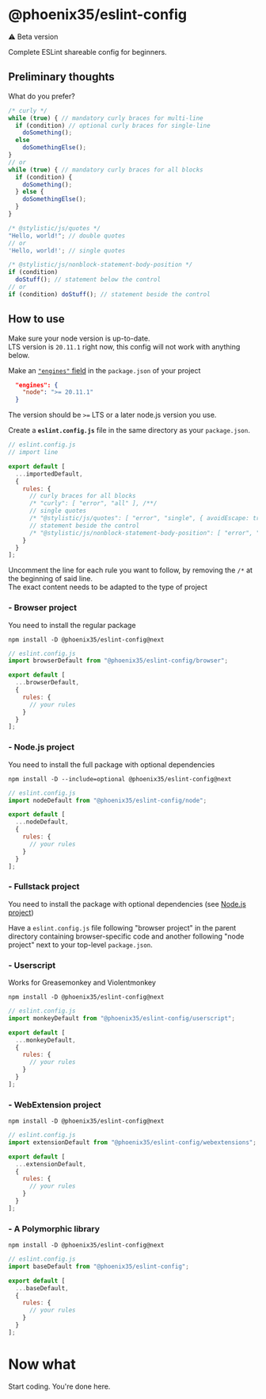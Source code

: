 # @phoenix35/eslint-config

:warning: Beta version

Complete ESLint shareable config for beginners.


## Preliminary thoughts

What do you prefer?
```js
/* curly */
while (true) { // mandatory curly braces for multi-line
  if (condition) // optional curly braces for single-line
    doSomething();
  else
    doSomethingElse();
}
// or
while (true) { // mandatory curly braces for all blocks
  if (condition) {
    doSomething();
  } else {
    doSomethingElse();
  }
}
```
```js
/* @stylistic/js/quotes */
"Hello, world!"; // double quotes
// or
'Hello, world!'; // single quotes
```
```js
/* @stylistic/js/nonblock-statement-body-position */
if (condition)
  doStuff(); // statement below the control
// or
if (condition) doStuff(); // statement beside the control
```


## How to use

Make sure your node version is up-to-date.  
LTS version is `20.11.1` right now, this config will not work with anything below.

Make an [`"engines"` field](<https://docs.npmjs.com/cli/v10/configuring-npm/package-json#engines>) in the `package.json` of your project
```json
  "engines": {
    "node": ">= 20.11.1"
  }
```
The version should be `>=` LTS or a later node.js version you use.

Create a **`eslint.config.js`** file in the same directory as your `package.json`.  

```js
// eslint.config.js
// import line

export default [
  ...importedDefault,
  {
    rules: {
      // curly braces for all blocks
      /* "curly": [ "error", "all" ], /**/
      // single quotes
      /* "@stylistic/js/quotes": [ "error", "single", { avoidEscape: true } ], /**/
      // statement beside the control
      /* "@stylistic/js/nonblock-statement-body-position": [ "error", "beside" ], /**/
    }
  }
];
```

Uncomment the line for each rule you want to follow, by removing the `/*` at the beginning of said line.  
The exact content needs to be adapted to the type of project


### - Browser project
You need to install the regular package
```shell
npm install -D @phoenix35/eslint-config@next
```
```js
// eslint.config.js
import browserDefault from "@phoenix35/eslint-config/browser";

export default [
  ...browserDefault,
  {
    rules: {
      // your rules
    }
  }
];
```

### - Node.js project
You need to install the full package with optional dependencies
```shell
npm install -D --include=optional @phoenix35/eslint-config@next
```
```js
// eslint.config.js
import nodeDefault from "@phoenix35/eslint-config/node";

export default [
  ...nodeDefault,
  {
    rules: {
      // your rules
    }
  }
];
```

### - Fullstack project
You need to install the package with optional dependencies (see [Node.js project](<#--nodejs-project>))

Have a `eslint.config.js` file following "browser project" in the parent directory containing browser-specific code and another following "node project" next to your top-level `package.json`.

### - Userscript
Works for Greasemonkey and Violentmonkey
```shell
npm install -D @phoenix35/eslint-config@next
```
```js
// eslint.config.js
import monkeyDefault from "@phoenix35/eslint-config/userscript";

export default [
  ...monkeyDefault,
  {
    rules: {
      // your rules
    }
  }
];
```

### - WebExtension project
```shell
npm install -D @phoenix35/eslint-config@next
```
```js
// eslint.config.js
import extensionDefault from "@phoenix35/eslint-config/webextensions";

export default [
  ...extensionDefault,
  {
    rules: {
      // your rules
    }
  }
];
```

### - A Polymorphic library
```shell
npm install -D @phoenix35/eslint-config@next
```
```js
// eslint.config.js
import baseDefault from "@phoenix35/eslint-config";

export default [
  ...baseDefault,
  {
    rules: {
      // your rules
    }
  }
];
```

# Now what
Start coding. You're done here.
